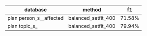| database                | method              | f1     |
|-------------------------|---------------------|--------|
| plan person_s__affected | balanced_setfit_400 | 71.58% |
| plan topic_s_           | balanced_setfit_400 | 79.94% |